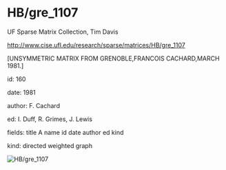 # HB/gre_1107

 UF Sparse Matrix Collection, Tim Davis

 http://www.cise.ufl.edu/research/sparse/matrices/HB/gre_1107

 [UNSYMMETRIC MATRIX FROM GRENOBLE,FRANCOIS CACHARD,MARCH 1981.]

 id: 160

 date: 1981

 author: F. Cachard

 ed: I. Duff, R. Grimes, J. Lewis

 fields: title A name id date author ed kind

 kind: directed weighted graph

![HB/gre_1107](http://yifanhu.net/GALLERY/GRAPHS/GIF_SMALL/HB@gre_1107.gif)

